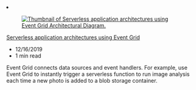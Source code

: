 <!-- This file is automatically generated by build/architectures/build_index.py. Any updates will be lost. -->

<!-- markdownlint-disable MD033 -->

<li class="grid-item item-column" data-categories="Developer Tools ">
<article class="card">
    <div class="card-header has-margin-bottom-none" aria-hidden="true">
        <figure class="image diagram has-height-175 has-overflow-hidden level">
            <a href="/azure/architecture/solution-ideas/articles/serverless-application-architectures-using-event-grid"><img src="/azure/architecture/browse/thumbs/serverless-application-architectures-using-event-grid.png" class="diagram" alt="Thumbnail of Serverless application architectures using Event Grid Architectural Diagram." data-linktype="relative-path"></a>
        </figure>
    </div>
    <div class="card-content">
        <a class="card-content-title has-margin-top-none" href="/azure/architecture/solution-ideas/articles/serverless-application-architectures-using-event-grid">
            <p>Serverless application architectures using Event Grid</p>
        </a>
        <ul class="card-content-metadata">
            <li>12/16/2019</li>
            <li>1 min read</li>
        </ul>
        <p class="card-content-description">Event Grid connects data sources and event handlers. For example, use Event Grid to instantly trigger a serverless function to run image analysis each time a new photo is added to a blob storage container.</p>
        <div class="bottom-to-top-fade is-hidden-mobile"></div>
    </div>
</article>
</li>
